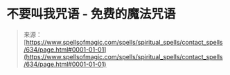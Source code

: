 <!--yml

分类: 未分类

日期: 2024-06-12 18:33:25

-->

# 不要叫我咒语 - 免费的魔法咒语

> 来源：[https://www.spellsofmagic.com/spells/spiritual_spells/contact_spells/634/page.html#0001-01-01](https://www.spellsofmagic.com/spells/spiritual_spells/contact_spells/634/page.html#0001-01-01)
